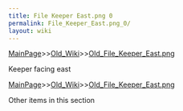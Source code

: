 ```yaml
---
title: File Keeper East.png 0
permalink: File_Keeper_East.png_0/
layout: wiki
---
```


[MainPage](/keeperrl_wiki/ "wikilink")>>[Old_Wiki](/keeperrl_wiki/Old_Wiki "wikilink")>>[Old_File_Keeper_East.png](/keeperrl_wiki/Old_File_Keeper_East.png "wikilink")

Keeper facing east

[MainPage](/keeperrl_wiki/ "wikilink")>>[Old_Wiki](/keeperrl_wiki/Old_Wiki "wikilink")>>[Old_File_Keeper_East.png](/keeperrl_wiki/Old_File_Keeper_East.png "wikilink")

Other items in this section
